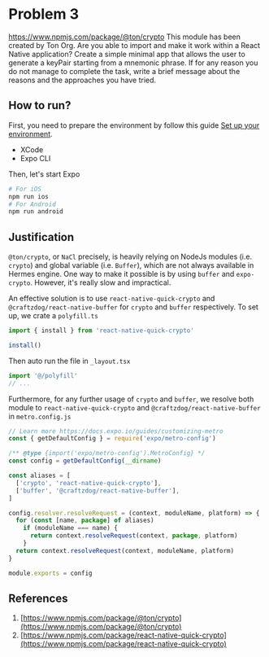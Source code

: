# Problem 3

https://www.npmjs.com/package/@ton/crypto This module has been created by Ton Org. Are you able to import and make it work within a React Native application? Create a simple minimal app that allows the user to generate a keyPair starting from a mnemonic phrase. If for any reason you do not manage to complete the task, write a brief message about the reasons and the approaches you have tried.

## How to run?

First, you need to prepare the environment by follow this guide [Set up your environment](https://docs.expo.dev/get-started/set-up-your-environment/?platform=ios&device=simulated#set-up-an-ios-simulator-with-expo-go).

- XCode
- Expo CLI

Then, let's start Expo

```bash
# For iOS
npm run ios
# For Android
npm run android
```

## Justification

`@ton/crypto`, or `NaCl` precisely, is heavily relying on NodeJs modules (i.e. `crypto`) and global variable (i.e. `Buffer`), which are not always available in Hermes engine. One way to make it possible is by using `buffer` and `expo-crypto`. However, it's really slow and impractical.

An effective solution is to use `react-native-quick-crypto` and `@craftzdog/react-native-buffer` for `crypto` and `buffer` respectively. To set up, we crate a `polyfill.ts`

```ts
import { install } from 'react-native-quick-crypto'

install()
```

Then auto run the file in `_layout.tsx`

```ts
import '@/polyfill'
// ...
```

Furthermore, for any further usage of `crypto` and `buffer`, we resolve both module to `react-native-quick-crypto` and `@craftzdog/react-native-buffer` in `metro.config.js`

```ts
// Learn more https://docs.expo.io/guides/customizing-metro
const { getDefaultConfig } = require('expo/metro-config')

/** @type {import('expo/metro-config').MetroConfig} */
const config = getDefaultConfig(__dirname)

const aliases = [
  ['crypto', 'react-native-quick-crypto'],
  ['buffer', '@craftzdog/react-native-buffer'],
]

config.resolver.resolveRequest = (context, moduleName, platform) => {
  for (const [name, package] of aliases)
    if (moduleName === name) {
      return context.resolveRequest(context, package, platform)
    }
  return context.resolveRequest(context, moduleName, platform)
}

module.exports = config
```

## References

1. [https://www.npmjs.com/package/@ton/crypto](https://www.npmjs.com/package/@ton/crypto)
2. [https://www.npmjs.com/package/react-native-quick-crypto](https://www.npmjs.com/package/react-native-quick-crypto)
